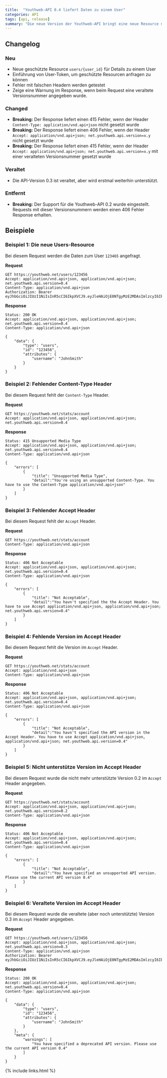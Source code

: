 ```yaml
---
title:  "Youthweb-API 0.4 liefert Daten zu einem User"
categories: API
tags: [api, release]
summary: "Die neue Version der Youthweb-API bringt eine neue Resource mit: Users. Diese Resource ist nur mit einem Access-Token aufrufbar, den man sich jetzt generieren lassen kann. Dafür wird ein Youthweb-Account und ein User-Token benötigt. Die API-Version 0.2 wird jetzt nicht mehr unterstützt."
---
```

## Changelog

### Neu

- Neue geschützte Resource `users/{user_id}` für Details zu einem User
- Einführung von User-Token, um geschützte Resourcen anfragen zu können
- Fehler mit falschen Headern werden getestet
- Zeige eine Warnung im Response, wenn beim Request eine veraltete Versionsnummer angegeben wurde.

### Changed

- **Breaking:** Der Response liefert einen 415 Fehler, wenn der Header `Content-Type: application/vnd.api+json` nicht gesetzt wurde
- **Breaking:** Der Response liefert einen 406 Fehler, wenn der Header `Accept: application/vnd.api+json; net.youthweb.api.version=x.y` nicht gesetzt wurde
- **Breaking:** Der Response liefert einen 415 Fehler, wenn der Header `Accept: application/vnd.api+json; net.youthweb.api.version=x.y` mit einer veralteten Versionsnummer gesetzt wurde

### Veraltet

- Die API-Version 0.3 ist veraltet, aber wird erstmal weiterhin unterstützt.

### Entfernt

- **Breaking:** Der Support für die Youthweb-API 0.2 wurde eingestellt. Requests mit dieser Versionsnummern werden einen 406 Fehler Response erhalten.

## Beispiele

### Beispiel 1: Die neue Users-Resource

Bei diesem Request werden die Daten zum User `123465` angefragt.

**Request**

```
GET https://youthweb.net/users/123456
Accept: application/vnd.api+json, application/vnd.api+json; net.youthweb.api.version=0.4
Content-Type: application/vnd.api+json
Authorization: Bearer eyJhbGciOiJIUzI1NiIsInR5cCI6IkpXVCJ9.eyJleHAiOjE0NTgyMzE2MDAsImlzcyI6IkpOdlBnY3ROcEg1Y0s2UmMifQ.BOn0XFDDYa5iBHJb636A0C0m4sU5NO8SA_CPOVHoWNs
```

**Response**

```
Status: 200 OK
Accept: application/vnd.api+json, application/vnd.api+json; net.youthweb.api.version=0.4
Content-Type: application/vnd.api+json

{
    "data": {
        "type": "users",
        "id": "123456",
        "attributes": {
            "username": "JohnSmith"
        }
    }
}
```

### Beispiel 2: Fehlender Content-Type Header

Bei diesem Request fehlt der `Content-Type` Header.

**Request**

```
GET https://youthweb.net/stats/account
Accept: application/vnd.api+json, application/vnd.api+json; net.youthweb.api.version=0.4
```

**Response**

```
Status: 415 Unsupported Media Type
Accept: application/vnd.api+json, application/vnd.api+json; net.youthweb.api.version=0.4
Content-Type: application/vnd.api+json

{
    "errors": [
        {
            "title": "Unsupported Media Type",
            "detail":"You're using an unsupported Content-Type. You have to use the Content-Type application/vnd.api+json"
        }
    ]
}
```

### Beispiel 3: Fehlender Accept Header

Bei diesem Request fehlt der `Accept` Header.

**Request**

```
GET https://youthweb.net/stats/account
Content-Type: application/vnd.api+json
```

**Response**

```
Status: 406 Not Acceptable
Accept: application/vnd.api+json, application/vnd.api+json; net.youthweb.api.version=0.4
Content-Type: application/vnd.api+json

{
    "errors": [
        {
            "title": "Not Acceptable",
            "detail":"You havn't specified the the Accept Header. You have to use Accept application/vnd.api+json, application/vnd.api+json; net.youthweb.api.version=0.4"
        }
    ]
}
```

### Beispiel 4: Fehlende Version im Accept Header

Bei diesem Request fehlt die Version im `Accept` Header.

**Request**

```
GET https://youthweb.net/stats/account
Accept: application/vnd.api+json
Content-Type: application/vnd.api+json
```

**Response**

```
Status: 406 Not Acceptable
Accept: application/vnd.api+json, application/vnd.api+json; net.youthweb.api.version=0.4
Content-Type: application/vnd.api+json

{
    "errors": [
        {
            "title": "Not Acceptable",
            "detail":"You havn't specified the API version in the Accept Header. You have to use Accept application/vnd.api+json, application/vnd.api+json; net.youthweb.api.version=0.4"
        }
    ]
}
```

### Beispiel 5: Nicht unterstütze Version im Accept Header

Bei diesem Request wurde die nicht mehr unterstützte Version 0.2 im `Accept` Header angegeben.

**Request**

```
GET https://youthweb.net/stats/account
Accept: application/vnd.api+json, application/vnd.api+json; net.youthweb.api.version=0.2
Content-Type: application/vnd.api+json
```

**Response**

```
Status: 406 Not Acceptable
Accept: application/vnd.api+json, application/vnd.api+json; net.youthweb.api.version=0.4
Content-Type: application/vnd.api+json

{
    "errors": [
        {
            "title": "Not Acceptable",
            "detail":"You have specified an unsupported API version. Please use the current API version 0.4"
        }
    ]
}
```

### Beispiel 6: Veraltete Version im Accept Header

Bei diesem Request wurde die veraltete (aber noch unterstützte) Version 0.3 im `Accept` Header angegeben.

**Request**

```
GET https://youthweb.net/users/123456
Accept: application/vnd.api+json, application/vnd.api+json; net.youthweb.api.version=0.3
Content-Type: application/vnd.api+json
Authorization: Bearer eyJhbGciOiJIUzI1NiIsInR5cCI6IkpXVCJ9.eyJleHAiOjE0NTgyMzE2MDAsImlzcyI6IkpOdlBnY3ROcEg1Y0s2UmMifQ.BOn0XFDDYa5iBHJb636A0C0m4sU5NO8SA_CPOVHoWNs
```

**Response**

```
Status: 200 OK
Accept: application/vnd.api+json, application/vnd.api+json; net.youthweb.api.version=0.4
Content-Type: application/vnd.api+json

{
    "data": {
        "type": "users",
        "id": "123456",
        "attributes": {
            "username": "JohnSmith"
        }
    },
    "meta": {
        "warnings": [
            "You have specified a deprecated API version. Please use the current API version 0.4"
        ]
    }
}
```

{% include links.html %}
